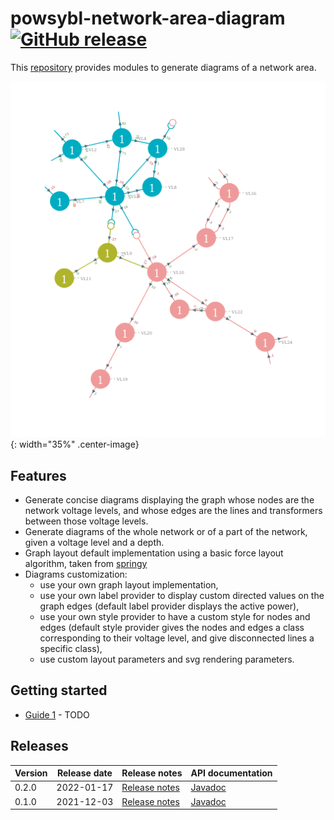 # powsybl-network-area-diagram [![GitHub release](https://img.shields.io/github/release/powsybl/powsybl-network-area-diagram.svg?sort=semver)](https://github.com/powsybl/powsybl-network-area-diagram/releases/)
This [repository](https://github.com/powsybl/powsybl-network-area-diagram) provides modules to generate diagrams of a network area.

![nad-example](./img/powsybl-network-area-diagram/diagram-example.png){: width="35%" .center-image}

## Features
- Generate concise diagrams displaying the graph whose nodes are the network voltage levels, and whose edges are the lines and transformers between those voltage levels. 
- Generate diagrams of the whole network or of a part of the network, given a voltage level and a depth.
- Graph layout default implementation using a basic force layout algorithm, taken from [springy](https://github.com/dhotson/springy)
- Diagrams customization:
     - use your own graph layout implementation,
     - use your own label provider to display custom directed values on the graph edges (default label provider displays the active power),
     - use your own style provider to have a custom style for nodes and edges (default style provider gives the nodes and edges a class corresponding to their voltage level, and give disconnected lines a specific class),
     - use custom layout parameters and svg rendering parameters.

## Getting started

- [Guide 1]() - TODO


## Releases

| Version | Release date | Release notes | API documentation |
| ------- | ------------ | ------------- | ----------------- |
| 0.2.0 | 2022-01-17 | [Release notes](https://github.com/powsybl/powsybl-network-area-diagram/releases/tag/v0.2.0) | [Javadoc](https://javadoc.io/doc/com.powsybl/powsybl-network-area-diagram/0.2.0/index.html) |
| 0.1.0 | 2021-12-03 | [Release notes](https://github.com/powsybl/powsybl-network-area-diagram/releases/tag/v0.1.0) | [Javadoc](https://javadoc.io/doc/com.powsybl/powsybl-network-area-diagram/0.1.0/index.html) |
